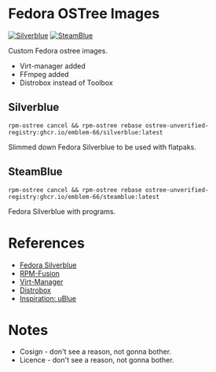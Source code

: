 # Fedora OSTree Images
[![Silverblue](https://github.com/Emblem-66/Fedora-OSTree-Images/actions/workflows/build-silverblue.yml/badge.svg)](https://github.com/Emblem-66/Fedora-OSTree-Images/actions/workflows/build-silverblue.yml)
[![SteamBlue](https://github.com/Emblem-66/Fedora-OSTree-Images/actions/workflows/build-steamblue.yml/badge.svg)](https://github.com/Emblem-66/Fedora-OSTree-Images/actions/workflows/build-steamblue.yml)

Custom Fedora ostree images.
- Virt-manager added
- FFmpeg added
- Distrobox instead of Toolbox

## Silverblue 
``` shell
rpm-ostree cancel && rpm-ostree rebase ostree-unverified-registry:ghcr.io/emblem-66/silverblue:latest
```
Slimmed down Fedora Silverblue to be used with flatpaks.

## SteamBlue
``` shell
rpm-ostree cancel && rpm-ostree rebase ostree-unverified-registry:ghcr.io/emblem-66/steamblue:latest
```
Fedora Silverblue with programs.

# References
- [Fedora Silverblue](https://fedoraproject.org/silverblue)
- [RPM-Fusion](https://rpmfusion.org/Howto/OSTree)
- [Virt-Manager](https://virt-manager.org)
- [Distrobox](https://github.com/89luca89/distrobox)
- [Inspiration: uBlue](https://github.com/ublue-os)
# Notes
- Cosign - don't see a reason, not gonna bother.
- Licence - don't see a reason, not gonna bother.
